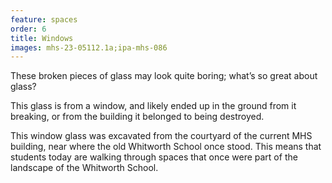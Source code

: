 ```yaml
---
feature: spaces
order: 6
title: Windows
images: mhs-23-05112.1a;ipa-mhs-086
---
```


These broken pieces of glass may look quite boring; what’s so great about glass? 

This glass is from a window, and likely ended up in the ground from it breaking, or from the building it belonged to being destroyed. 

This window glass was excavated from the courtyard of the current MHS building, near where the old Whitworth School once stood. This means that students today are walking through spaces that once were part of the landscape of the Whitworth School. 
